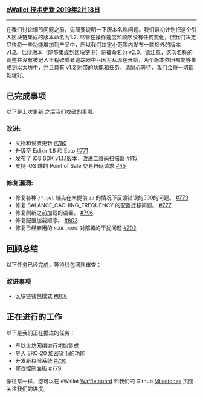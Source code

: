 ### [eWallet 技术更新 2019年2月18日](https://www.reddit.com/r/omise_go/comments/as8yn1/ewallet_update_february_18_2019_the_were_vikings/)

---

在我们讨论细节问题之前，先简要说明一下版本名称问题。我们最初计划把这个引入区块链集成的版本命名为1.2. 尽管在操作速度和顺序没有任何变化，但我们决定尽快将一些功能增加到产品中，所以我们决定小范围内发布一款额外的版本 v1.2。后续版本（能够集成到区块链中）将被命名为 v2.0。请注意，这次名称的调整并没有被记入里程碑或者追踪器中--因为从现在开始，两个版本依旧都能够集成到以太坊中，并且具有 v1.2 附带的功能和任务。请耐心等待，我们会将一切都处理好。

## 已完成事项

以下是[上次更新](https://www.reddit.com/r/omise_go/comments/an5uzh/ewallet_update_february_04_2019_the_is_that_your/) 之后我们攻破的事项。

### 改进:

-   文档和设置更新  [#780](https://github.com/omisego/ewallet/pull/780)
-   升级至 Exlixir 1.8 和 Ecto  [#771](https://github.com/omisego/ewallet/pull/771)
-   发布了 iOS SDK v1.1.1版本，改进二维码扫描器 [#115](https://github.com/omisego/ios-sdk/pull/115)
-   支持 iOS 端的 Point of Sale 交易扫码请求  [#45](https://github.com/omisego/pos-client-ios/pull/45)
    
### 修复漏洞:

- 修复各种 `/*.get` 端点在未提供 `id` 的情况下反馈错误的500的问题。 [#773](https://github.com/omisego/ewallet/pull/773)
- 修复 BALANCE_CACHING_FREQUENCY 的配置迁移问题。 [#777](https://github.com/omisego/ewallet/pull/777)
- 修复刷新之前加载的设置。  [#796](https://github.com/omisego/ewallet/pull/796)
- 修复配置加载顺序。 [#802](https://github.com/omisego/ewallet/pull/802) 
- 修复已经弃用的 `NODE_NAME` 对部署的干扰问题  [#792](https://github.com/omisego/ewallet/pull/792)
   
## 回顾总结

以下任务已经完成，等待钱包团队审查：

### 改进事项

-  区块链钱包模式  [#806](https://github.com/omisego/ewallet/pull/806)
    
## 正在进行的工作

以下是我们正在推进的任务：

-  与以太坊网络进行初始集成
-  导入 ERC-20 加密货币的功能
-  开发新权限系统  [#730](https://github.com/omisego/ewallet/pull/730)
-  修改控制面板  [#779](https://github.com/omisego/ewallet/pull/779)
    
像往常一样，您可以在 eWallet [Waffle board](https://waffle.io/omisego/ewallet) 和我们的 Github [Milestones](https://github.com/omisego/ewallet/milestones) 页面关注我们的进度。
